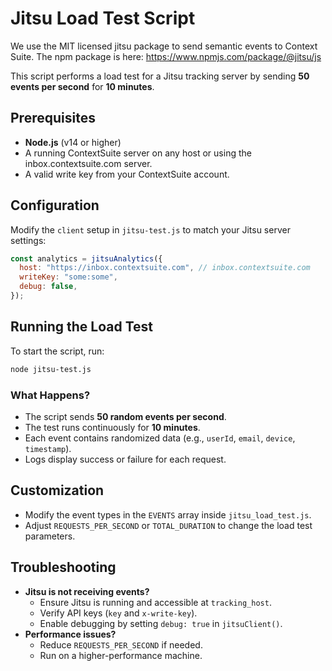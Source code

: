 # Jitsu Load Test Script

We use the MIT licensed jitsu package to send semantic events to Context Suite.
The npm package is here: https://www.npmjs.com/package/@jitsu/js

This script performs a load test for a Jitsu tracking server by sending **50 events per second** for **10 minutes**.

## Prerequisites

- **Node.js** (v14 or higher)
- A running ContextSuite server on any host or using the inbox.contextsuite.com server.
- A valid write key from your ContextSuite account.

## Configuration

Modify the `client` setup in `jitsu-test.js` to match your Jitsu server settings:
```javascript
const analytics = jitsuAnalytics({
  host: "https://inbox.contextsuite.com", // inbox.contextsuite.com
  writeKey: "some:some",
  debug: false,
});
```

## Running the Load Test

To start the script, run:
```sh
node jitsu-test.js
```

### What Happens?
- The script sends **50 random events per second**.
- The test runs continuously for **10 minutes**.
- Each event contains randomized data (e.g., `userId`, `email`, `device`, `timestamp`).
- Logs display success or failure for each request.

## Customization

- Modify the event types in the `EVENTS` array inside `jitsu_load_test.js`.
- Adjust `REQUESTS_PER_SECOND` or `TOTAL_DURATION` to change the load test parameters.

## Troubleshooting

- **Jitsu is not receiving events?**
    - Ensure Jitsu is running and accessible at `tracking_host`.
    - Verify API keys (`key` and `x-write-key`).
    - Enable debugging by setting `debug: true` in `jitsuClient()`.
- **Performance issues?**
    - Reduce `REQUESTS_PER_SECOND` if needed.
    - Run on a higher-performance machine.

